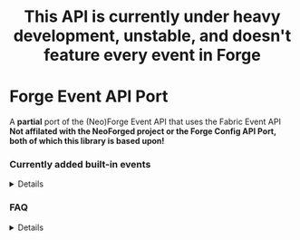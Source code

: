 <h1 align="center">This API is currently under heavy development, unstable, and doesn't feature every event in Forge</h1>
<h1>Forge Event API Port</h1>
A <b>partial</b> port of the (Neo)Forge Event API that uses the Fabric Event API
<b><br>Not affilated with the NeoForged project or the Forge Config API Port, both of which this library is based upon!</b>

### Currently added built-in events
<details>

  ### Common

  | Emoji | Meaning |
  | :---: | :------ |
  | ✅ | Fully Added |
  | ✴️ | Partially Added |
  | ❌ | Not added |
  
  | Event | Ported | Sub-events | Reason |
  | :---- | :----: | :-----: | :-----: |
  | BlockEvent | ✴️ | ✴️ | BlockToolModificationEvent not added due to intrusiveness, possible full rewrite eventually.
  | ExplosionEvent | ✅ | ✅
  | LivingChangeTargetEvent | ✅
  | LivingDamageEvent | ✅
  | LivingDeathEvent | ✅
  | LivingExperienceDropEvent | ✅
  | LivingTickEvent | ✅
  | MobEffectEvent | ✅ | ✅
  | MobSpawnEvent | ✅ | ✅

  ### Client
  | Event | Ported | Sub-events | Reason |
  | :---- | :----: | :-----: | :-----: |
  | RenderLevelStageEvent | ✅ | ✅
  
</details>

### FAQ
<details>

  #### How does this work?
  
  The API essentially adapts the NeoForge Bus library to make the SubscribeEvent annotation system compatible with the Fabric Event API. This was achieved by creating a modified version of the NeoForge Bus library, specifically tailored to seamlessly integrate with Fabric's event system. This allows you to use the familiar SubscribeEvent annotation system in the context of the Fabric Event API.
  <br><br>
  #### Why was this created?
  
  When you're porting a mod from Forge to Fabric, you'll notice that Fabric's event system doesn't have all the events that Forge provides. This means you have to do additional work using mixins to replicate similar functionalities that were present in Forge.

  Moreover, in Fabric's event handling API, the events often send immutable parameters. This becomes a challenge when you need to make adjustments to certain values. For example, if you want to change the amount of experience a player gets when mining a pre-existing ore. This difference in how events are handled can complicate the process of adapting a mod to Fabric.
  
  
</details>
